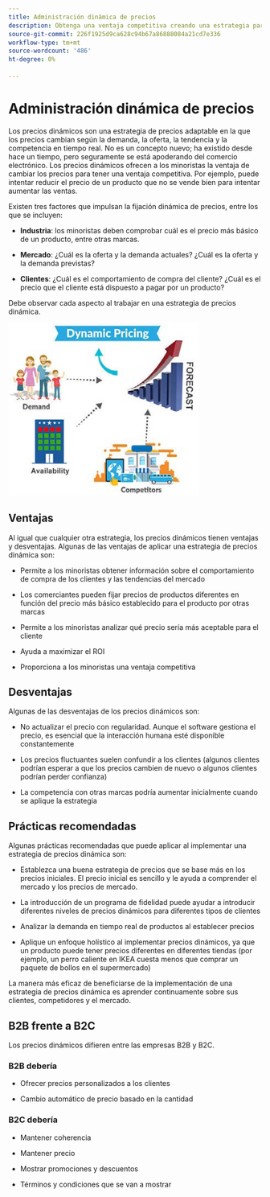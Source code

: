 ```yaml
---
title: Administración dinámica de precios
description: Obtenga una ventaja competitiva creando una estrategia para cambiar los precios de los productos de forma dinámica en función de las condiciones del mercado.
source-git-commit: 226f1925d9ca628c94b67a86888084a21cd7e336
workflow-type: tm+mt
source-wordcount: '486'
ht-degree: 0%

---
```



# Administración dinámica de precios

Los precios dinámicos son una estrategia de precios adaptable en la que los precios cambian según la demanda, la oferta, la tendencia y la competencia en tiempo real. No es un concepto nuevo; ha existido desde hace un tiempo, pero seguramente se está apoderando del comercio electrónico. Los precios dinámicos ofrecen a los minoristas la ventaja de cambiar los precios para tener una ventaja competitiva. Por ejemplo, puede intentar reducir el precio de un producto que no se vende bien para intentar aumentar las ventas.

Existen tres factores que impulsan la fijación dinámica de precios, entre los que se incluyen:

- **Industria**: los minoristas deben comprobar cuál es el precio más básico de un producto, entre otras marcas.

- **Mercado**: ¿Cuál es la oferta y la demanda actuales? ¿Cuál es la oferta y la demanda previstas?

- **Clientes**: ¿Cuál es el comportamiento de compra del cliente? ¿Cuál es el precio que el cliente está dispuesto a pagar por un producto?

Debe observar cada aspecto al trabajar en una estrategia de precios dinámica.

![Diagrama de precios dinámico](../../assets/playbooks/dynamic-pricing-diagram.png)

## Ventajas

Al igual que cualquier otra estrategia, los precios dinámicos tienen ventajas y desventajas. Algunas de las ventajas de aplicar una estrategia de precios dinámica son:

- Permite a los minoristas obtener información sobre el comportamiento de compra de los clientes y las tendencias del mercado

- Los comerciantes pueden fijar precios de productos diferentes en función del precio más básico establecido para el producto por otras marcas

- Permite a los minoristas analizar qué precio sería más aceptable para el cliente

- Ayuda a maximizar el ROI

- Proporciona a los minoristas una ventaja competitiva

## Desventajas

Algunas de las desventajas de los precios dinámicos son:

- No actualizar el precio con regularidad. Aunque el software gestiona el precio, es esencial que la interacción humana esté disponible constantemente

- Los precios fluctuantes suelen confundir a los clientes (algunos clientes podrían esperar a que los precios cambien de nuevo o algunos clientes podrían perder confianza)

- La competencia con otras marcas podría aumentar inicialmente cuando se aplique la estrategia

## Prácticas recomendadas

Algunas prácticas recomendadas que puede aplicar al implementar una estrategia de precios dinámica son:

- Establezca una buena estrategia de precios que se base más en los precios iniciales. El precio inicial es sencillo y le ayuda a comprender el mercado y los precios de mercado.

- La introducción de un programa de fidelidad puede ayudar a introducir diferentes niveles de precios dinámicos para diferentes tipos de clientes

- Analizar la demanda en tiempo real de productos al establecer precios

- Aplique un enfoque holístico al implementar precios dinámicos, ya que un producto puede tener precios diferentes en diferentes tiendas (por ejemplo, un perro caliente en IKEA cuesta menos que comprar un paquete de bollos en el supermercado)

La manera más eficaz de beneficiarse de la implementación de una estrategia de precios dinámica es aprender continuamente sobre sus clientes, competidores y el mercado.

## B2B frente a B2C

Los precios dinámicos difieren entre las empresas B2B y B2C.

### B2B debería

- Ofrecer precios personalizados a los clientes

- Cambio automático de precio basado en la cantidad

### B2C debería

- Mantener coherencia

- Mantener precio

- Mostrar promociones y descuentos

- Términos y condiciones que se van a mostrar
